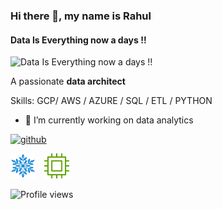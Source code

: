 ### Hi there 👋, my name is Rahul
#### Data Is Everything now a days !!
![Data Is Everything now a days !!](http://harvway.ie/wp-content/uploads/2018/03/Big-Data-Banner-768x307.png)

A passionate **data architect**

Skills: GCP/ AWS / AZURE / SQL / ETL / PYTHON

- 🔭 I’m currently working on data analytics 


[<img src='https://cdn.jsdelivr.net/npm/simple-icons@3.0.1/icons/github.svg' alt='github' height='40'>](https://github.com/rahul2333)  

<a href='https://archiveprogram.github.com/'><img src='https://raw.githubusercontent.com/acervenky/animated-github-badges/master/assets/acbadge.gif' width='40' height='40'></a> <a href='https://docs.github.com/en/developers'><img src='https://raw.githubusercontent.com/acervenky/animated-github-badges/master/assets/devbadge.gif' width='40' height='40'></a> 

![Profile views](https://gpvc.arturio.dev/rahul2333)  
